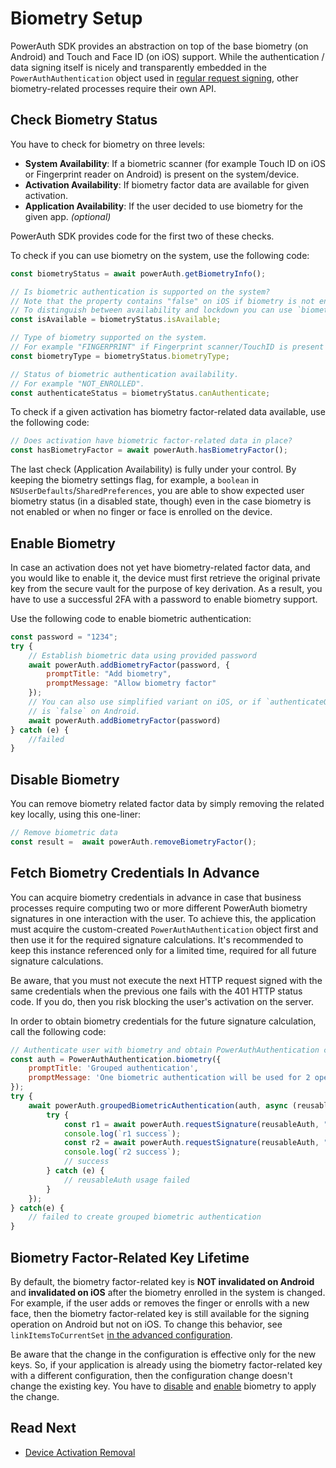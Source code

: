 # Biometry Setup

PowerAuth SDK provides an abstraction on top of the base biometry (on Android) and Touch and Face ID (on iOS) support. While the authentication / data signing itself is nicely and transparently embedded in the `PowerAuthAuthentication` object used in [regular request signing](Data-Signing.md), other biometry-related processes require their own API.

## Check Biometry Status

You have to check for biometry on three levels:

- **System Availability**: If a biometric scanner (for example Touch ID on iOS or Fingerprint reader on Android) is present on the system/device.
- **Activation Availability**: If biometry factor data are available for given activation.
- **Application Availability**: If the user decided to use biometry for the given app. _(optional)_

PowerAuth SDK provides code for the first two of these checks.

To check if you can use biometry on the system, use the following code:

```javascript
const biometryStatus = await powerAuth.getBiometryInfo();

// Is biometric authentication is supported on the system?
// Note that the property contains "false" on iOS if biometry is not enrolled or if it has been locked down. 
// To distinguish between availability and lockdown you can use `biometryType` and `canAuthenticate`.
const isAvailable = biometryStatus.isAvailable;

// Type of biometry supported on the system.
// For example "FINGERPRINT" if Fingerprint scanner/TouchID is present on the device
const biometryType = biometryStatus.biometryType;

// Status of biometric authentication availability.
// For example "NOT_ENROLLED". 
const authenticateStatus = biometryStatus.canAuthenticate;
```

To check if a given activation has biometry factor-related data available, use the following code:

```javascript
// Does activation have biometric factor-related data in place?
const hasBiometryFactor = await powerAuth.hasBiometryFactor();
```

The last check (Application Availability) is fully under your control. By keeping the biometry settings flag, for example, a `boolean` in `NSUserDefaults`/`SharedPreferences`, you are able to show expected user biometry status (in a disabled state, though) even in the case biometry is not enabled or when no finger or face is enrolled on the device.

## Enable Biometry

In case an activation does not yet have biometry-related factor data, and you would like to enable it, the device must first retrieve the original private key from the secure vault for the purpose of key derivation. As a result, you have to use a successful 2FA with a password to enable biometry support.

Use the following code to enable biometric authentication:

```javascript
const password = "1234";
try {
    // Establish biometric data using provided password
    await powerAuth.addBiometryFactor(password, {
        promptTitle: "Add biometry", 
        promptMessage: "Allow biometry factor"
    });
    // You can also use simplified variant on iOS, or if `authenticateOnBiometricKeySetup` 
    // is `false` on Android.
    await powerAuth.addBiometryFactor(password)
} catch (e) {
    //failed
}
```

## Disable Biometry

You can remove biometry related factor data by simply removing the related key locally, using this one-liner:

```javascript
// Remove biometric data
const result =  await powerAuth.removeBiometryFactor();
```

## Fetch Biometry Credentials In Advance

You can acquire biometry credentials in advance in case that business processes require computing two or more different PowerAuth biometry signatures in one interaction with the user. To achieve this, the application must acquire the custom-created `PowerAuthAuthentication` object first and then use it for the required signature calculations. It's recommended to keep this instance referenced only for a limited time, required for all future signature calculations.

Be aware, that you must not execute the next HTTP request signed with the same credentials when the previous one fails with the 401 HTTP status code. If you do, then you risk blocking the user's activation on the server.

In order to obtain biometry credentials for the future signature calculation, call the following code:

```javascript
// Authenticate user with biometry and obtain PowerAuthAuthentication credentials for future signature calculation.
const auth = PowerAuthAuthentication.biometry({
    promptTitle: 'Grouped authentication',
    promptMessage: 'One biometric authentication will be used for 2 operations.'
}); 
try {
    await powerAuth.groupedBiometricAuthentication(auth, async (reusableAuth) => {
        try {
            const r1 = await powerAuth.requestSignature(reusableAuth, "POST", "/operation/test", "{jsonbody: \"test1\"}");
            console.log(`r1 success`);
            const r2 = await powerAuth.requestSignature(reusableAuth, "POST", "/operation/test2", "{jsonbody: \"test2\"}");
            console.log(`r2 success`);
            // success
        } catch (e) {
            // reusableAuth usage failed    
        }
    });
} catch(e) {
    // failed to create grouped biometric authentication
}
```

## Biometry Factor-Related Key Lifetime

By default, the biometry factor-related key is **NOT invalidated on Android** and **invalidated on iOS** after the biometry enrolled in the system is changed. For example, if the user adds or removes the finger or enrolls with a new face, then the biometry factor-related key is still available for the signing operation on Android but not on iOS. To change this behavior, see `linkItemsToCurrentSet` [in the advanced configuration](Configuration.md#advanced-configuration). 

Be aware that the change in the configuration is effective only for the new keys. So, if your application is already using the biometry factor-related key with a different configuration, then the configuration change doesn't change the existing key. You have to [disable](#disable-biometry) and [enable](#enable-biometry) biometry to apply the change.

## Read Next

- [Device Activation Removal](Device-Activation-Removal.md)

